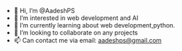- 👋 Hi, I’m @AadeshPS
- 👀 I’m interested in web development and AI
- 🌱 I’m currently learning about web development,python.
- 💞️ I’m looking to collaborate on any projects
- 📫 Can contact me via email: aadeshps@gmail.com

<!---
AadeshPS/AadeshPS is a ✨ special ✨ repository because its `README.md` (this file) appears on your GitHub profile.
You can click the Preview link to take a look at your changes.
--->
